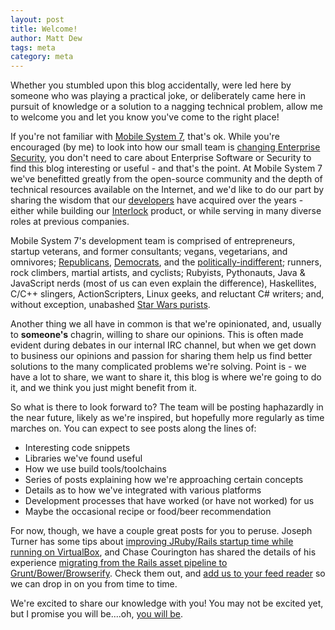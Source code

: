 ```yaml
---
layout: post
title: Welcome!
author: Matt Dew
tags: meta
category: meta
---
```


Whether you stumbled upon this blog accidentally, were led here by someone 
who was playing a practical joke, or deliberately came here
in pursuit of knowledge or a solution to a nagging technical problem,
allow me to welcome you and let you know you've come to the right place!

If you're not familiar with [Mobile System 7](http://www.mobilesystem7.com), that's ok.  While 
you're encouraged (by me) to look into how our small team is 
[changing Enterprise Security](http://www.mobilesystem7.com/interlock/), you don't need
to care about Enterprise Software or Security to find this blog interesting or useful - 
and that's the point.  At Mobile System 7 we've benefitted greatly from the open-source 
community and the depth of technical resources available on the Internet, and we'd like to
do our part by sharing the wisdom that our [developers](http://youtu.be/8To-6VIJZRE) have acquired over 
the years - either while building our [Interlock](http://www.mobilesystem7.com/interlock/) 
product, or while serving in many diverse roles at previous companies.

Mobile System 7's development team is comprised of entrepreneurs, startup veterans, and 
former consultants; vegans, vegetarians, and omnivores; [Republicans](https://gop.com/), 
[Democrats](http://www.democrats.org/), and the [politically-indifferent](http://www.justinbiebermusic.com/); 
runners, rock climbers, martial artists, and cyclists; Rubyists, 
Pythonauts, Java & JavaScript nerds (most of us can even explain the difference), 
Haskellites, C/C++ slingers, ActionScripters, Linux geeks, and reluctant C# writers; 
and, without exception, unabashed [Star Wars purists](http://youtu.be/np6vAuS0KNs).  

Another thing we all have in common is that we're opinionated, and, usually to 
**someone's** chagrin, willing to share our opinions.  This is often made 
evident during debates in our internal IRC channel, but when we get down to business
our opinions and passion for sharing them help us find better solutions to 
the many complicated problems we're solving.  Point is - we have a lot to share, we 
want to share it, this blog is where we're going to do it, and we think you just might
benefit from it.  

So what is there to look forward to?  The team will be posting haphazardly in the near future, 
likely as we're inspired, but hopefully more regularly as time marches on.  You 
can expect to see posts along the lines of:

  * Interesting code snippets
  * Libraries we've found useful
  * How we use build tools/toolchains
  * Series of posts explaining how we're approaching certain concepts
  * Details as to how we've integrated with various platforms
  * Development processes that have worked (or have not worked) for us
  * Maybe the occasional recipe or food/beer recommendation

For now, though, we have a couple great posts for you to peruse.  Joseph Turner has some tips about
[improving JRuby/Rails startup time while running on VirtualBox](/blog/post/speeding-up-rails-on-virtualbox/), 
and Chase Courington has shared the details of his experience [migrating from the Rails asset pipeline to
Grunt/Bower/Browserify](/blog/post/replacing-rails-asset-pipeline-with-grunt-bower-browserify/).  Check them out, and 
[add us to your feed reader](/feed.xml) so we can drop in on you from time to time.

We're excited to share our knowledge with you!  You may not be excited yet, but I promise you will be....oh, 
[you will be](https://www.youtube.com/watch?v=NPOb3DlB7WA).  











